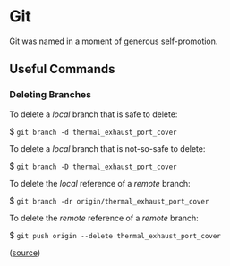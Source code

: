 # Git

Git was named in a moment of generous self-promotion.

## Useful Commands

### Deleting Branches

To delete a *local* branch that is safe to delete:

$ `git branch -d thermal_exhaust_port_cover`

To delete a *local* branch that is not-so-safe to delete:

$ `git branch -D thermal_exhaust_port_cover`

To delete the *local* reference of a *remote* branch:

$ `git branch -dr origin/thermal_exhaust_port_cover`

To delete the *remote* reference of a *remote* branch:

$ `git push origin --delete thermal_exhaust_port_cover`

([source](http://stackoverflow.com/a/2003515/671509))
